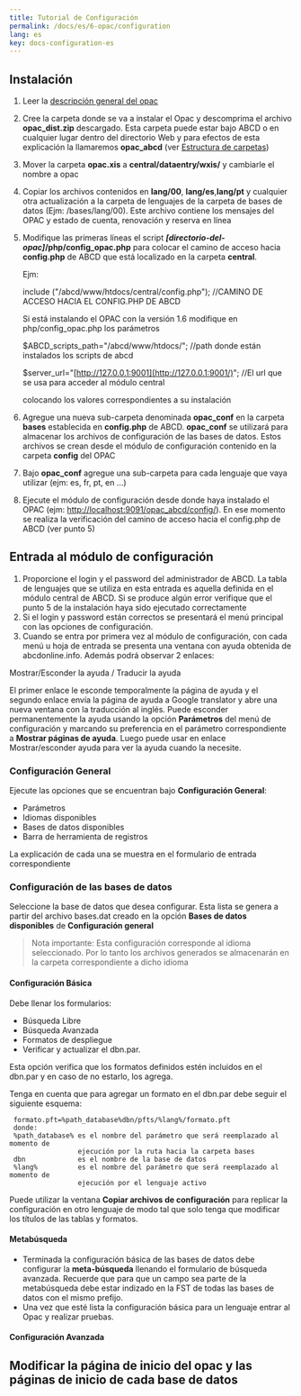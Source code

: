 ```yaml
---
title: Tutorial de Configuración
permalink: /docs/es/6-opac/configuration
lang: es
key: docs-configuration-es
---
```



## Instalación

1.  Leer la  [descripción general del opac](http://wiki.abcdonline.info/OPAC-ABCD_Descripci%C3%B3n)
2.  Cree la carpeta donde se va a instalar el Opac y descomprima el archivo  **opac_dist.zip**  descargado. Esta carpeta puede estar bajo ABCD o en cualquier lugar dentro del directorio Web y para efectos de esta explicación la llamaremos  **opac_abcd**  (ver  [Estructura de carpetas](http://wiki.abcdonline.info/OPAC-ABCD_scripts))
3.  Mover la carpeta  **opac.xis**  a  **central/dataentry/wxis/**  y cambiarle el nombre a opac
4.  Copiar los archivos contenidos en  **lang/00**,  **lang/es**,**lang/pt**  y cualquier otra actualización a la carpeta de lenguajes de la carpeta de bases de datos (Ejm: /bases/lang/00). Este archivo contiene los mensajes del OPAC y estado de cuenta, renovación y reserva en línea
5.  Modifique las primeras líneas el script  **_[directorio-del-opac]_/php/config_opac.php**  para colocar el camino de acceso hacia  **config.php**  de ABCD que está localizado en la carpeta  **central**.
    
    Ejm:
    
    include ("/abcd/www/htdocs/central/config.php"); //CAMINO DE ACCESO HACIA EL CONFIG.PHP DE ABCD
    
      
    
    Si está instalando el OPAC con la versión 1.6 modifique en php/config_opac.php los parámetros
    
      
    
    $ABCD_scripts_path="/abcd/www/htdocs/"; //path donde están instalados los scripts de abcd
    
    $server_url="[http://127.0.0.1:9001](http://127.0.0.1:9001/)"; //El url que se usa para acceder al módulo central
    
      
    
    colocando los valores correspondientes a su instalación
    
6.  Agregue una nueva sub-carpeta denominada  **opac_conf**  en la carpeta  **bases**  establecida en  **config.php**  de ABCD.  **opac_conf**  se utilizará para almacenar los archivos de configuración de las bases de datos. Estos archivos se crean desde el módulo de configuración contenido en la carpeta  **config**  del OPAC
7.  Bajo  **opac_conf**  agregue una sub-carpeta para cada lenguaje que vaya utilizar (ejm: es, fr, pt, en ...)
8.  Ejecute el módulo de configuración desde donde haya instalado el OPAC (ejm:  [http://localhost:9091/opac_abcd/config/](http://localhost:9091/opac_abcd/config/)). En ese momento se realiza la verificación del camino de acceso hacia el config.php de ABCD (ver punto 5)

## Entrada al módulo de configuración

1.  Proporcione el login y el password del administrador de ABCD. La tabla de lenguajes que se utiliza en esta entrada es aquella definida en el módulo central de ABCD. Si se produce algún error verifique que el punto 5 de la instalación haya sido ejecutado correctamente
2.  Si el login y password están correctos se presentará el menú principal con las opciones de configuración.
3.  Cuando se entra por primera vez al módulo de configuración, con cada menú u hoja de entrada se presenta una ventana con ayuda obtenida de abcdonline.info. Además podrá observar 2 enlaces:
    
Mostrar/Esconder la ayuda / Traducir la ayuda
    
El primer enlace le esconde temporalmente la página de ayuda y el segundo enlace envía la página de ayuda a Google translator y abre una nueva ventana con la traducción al inglés. Puede esconder permanentemente la ayuda usando la opción  **Parámetros**  del menú de configuración y marcando su preferencia en el parámetro correspondiente a  **Mostrar páginas de ayuda**. Luego puede usar en enlace Mostrar/esconder ayuda para ver la ayuda cuando la necesite.
    

### Configuración General

Ejecute las opciones que se encuentran bajo  **Configuración General**:

-   Parámetros
-   Idiomas disponibles
-   Bases de datos disponibles
-   Barra de herramienta de registros

La explicación de cada una se muestra en el formulario de entrada correspondiente

### Configuración de las bases de datos

Seleccione la base de datos que desea configurar. Esta lista se genera a partir del archivo bases.dat creado en la opción  **Bases de datos disponibles**  de  **Configuración general**

> Nota importante:
> Esta configuración corresponde al idioma seleccionado. Por lo tanto los archivos generados 
> se almacenarán en la carpeta correspondiente a dicho idioma

#### Configuración Básica

Debe llenar los formularios:

-   Búsqueda Libre
-   Búsqueda Avanzada
-   Formatos de despliegue
-   Verificar y actualizar el dbn.par.

Esta opción verifica que los formatos definidos estén incluidos en el dbn.par y en caso de no estarlo, los agrega.

Tenga en cuenta que para agregar un formato en el dbn.par debe seguir el siguiente esquema:

     formato.pft=%path_database%dbn/pfts/%lang%/formato.pft
     donde:
     %path_database% es el nombre del parámetro que será reemplazado al momento de
                     ejecución por la ruta hacia la carpeta bases
     dbn             es el nombre de la base de datos
     %lang%          es el nombre del parámetro que será reemplazado al momento de
                     ejecución por el lenguaje activo 

Puede utilizar la ventana  **Copiar archivos de configuración**  para replicar la configuración en otro lenguaje de modo tal que solo tenga que modificar los títulos de las tablas y formatos.

#### Metabúsqueda

-   Terminada la configuración básica de las bases de datos debe configurar la  **meta-búsqueda**  llenando el formulario de búsqueda avanzada. Recuerde que para que un campo sea parte de la metabúsqueda debe estar indizado en la FST de todas las bases de datos con el mismo prefijo.
-   Una vez que esté lista la configuración básica para un lenguaje entrar al Opac y realizar pruebas.

  

#### Configuración Avanzada

## Modificar la página de inicio del opac y las páginas de inicio de cada base de datos
